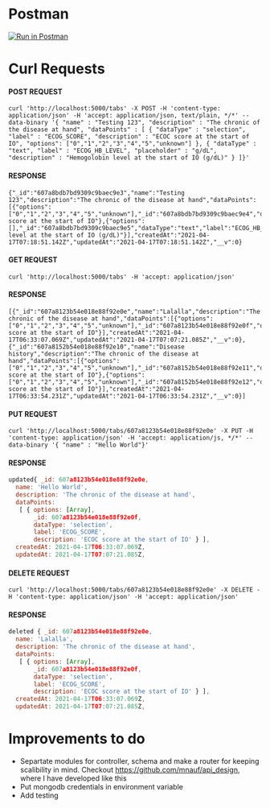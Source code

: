 # Postman
[![Run in Postman](https://run.pstmn.io/button.svg)](https://app.getpostman.com/run-collection/e073133da016adbd3a56)

# Curl Requests

#### POST REQUEST
```
curl 'http://localhost:5000/tabs' -X POST -H 'content-type: application/json' -H 'accept: application/json, text/plain, */*' --data-binary '{ "name" : "Testing 123", "description" : "The chronic of the disease at hand", "dataPoints" : [ { "dataType" : "selection", "label" : "ECOG_SCORE", "description" : "ECOC score at the start of IO", "options": ["0","1","2","3","4","5","unknown"] }, { "dataType" : "text", "label" : "ECOG_HB_LEVEL", "placeholder" : "g/dL", "description" : "Hemogolobin level at the start of IO (g/dL)" } ]}'
```

#### RESPONSE
```
{"_id":"607a8bdb7bd9309c9baec9e3","name":"Testing 123","description":"The chronic of the disease at hand","dataPoints":[{"options":["0","1","2","3","4","5","unknown"],"_id":"607a8bdb7bd9309c9baec9e4","dataType":"selection","label":"ECOG_SCORE","description":"ECOC score at the start of IO"},{"options":[],"_id":"607a8bdb7bd9309c9baec9e5","dataType":"text","label":"ECOG_HB_LEVEL","description":"Hemogolobin level at the start of IO (g/dL)"}],"createdAt":"2021-04-17T07:18:51.142Z","updatedAt":"2021-04-17T07:18:51.142Z","__v":0}
```

#### GET REQUEST
```
curl 'http://localhost:5000/tabs' -H 'accept: application/json'
```

#### RESPONSE
```
[{"_id":"607a8123b54e018e88f92e0e","name":"Lalalla","description":"The chronic of the disease at hand","dataPoints":[{"options":["0","1","2","3","4","5","unknown"],"_id":"607a8123b54e018e88f92e0f","dataType":"selection","label":"ECOG_SCORE","description":"ECOC score at the start of IO"}],"createdAt":"2021-04-17T06:33:07.069Z","updatedAt":"2021-04-17T07:07:21.085Z","__v":0},{"_id":"607a8152b54e018e88f92e10","name":"Disease history","description":"The chronic of the disease at hand","dataPoints":[{"options":["0","1","2","3","4","5","unknown"],"_id":"607a8152b54e018e88f92e11","dataType":"selection","label":"ECOG_SCORE","description":"ECOC score at the start of IO"},{"options":["0","1","2","3","4","5","unknown"],"_id":"607a8152b54e018e88f92e12","dataType":"selection","label":"ECOG_SCORE","description":"ECOC score at the start of IO"}],"createdAt":"2021-04-17T06:33:54.231Z","updatedAt":"2021-04-17T06:33:54.231Z","__v":0}]
```

#### PUT REQUEST
```
curl 'http://localhost:5000/tabs/607a8123b54e018e88f92e0e' -X PUT -H 'content-type: application/json' -H 'accept: application/js, */*' --data-binary '{ "name" : "Hello World"}'
```

#### RESPONSE
```javascript
updated{ _id: 607a8123b54e018e88f92e0e,
  name: 'Hello World',
  description: 'The chronic of the disease at hand',
  dataPoints:
   [ { options: [Array],
       _id: 607a8123b54e018e88f92e0f,
       dataType: 'selection',
       label: 'ECOG_SCORE',
       description: 'ECOC score at the start of IO' } ],
  createdAt: 2021-04-17T06:33:07.069Z,
  updatedAt: 2021-04-17T07:07:21.085Z,
```


#### DELETE REQUEST
```
curl 'http://localhost:5000/tabs/607a8123b54e018e88f92e0e' -X DELETE -H 'content-type: application/json' -H 'accept: application/json'
```

#### RESPONSE
```javascript
deleted { _id: 607a8123b54e018e88f92e0e,
  name: 'Lalalla',
  description: 'The chronic of the disease at hand',
  dataPoints:
   [ { options: [Array],
       _id: 607a8123b54e018e88f92e0f,
       dataType: 'selection',
       label: 'ECOG_SCORE',
       description: 'ECOC score at the start of IO' } ],
  createdAt: 2021-04-17T06:33:07.069Z,
  updatedAt: 2021-04-17T07:07:21.085Z,
```

# Improvements to do

- Separtate modules for controller, schema and make a router for keeping scalibility in mind. Checkout https://github.com/mnauf/api_design, where I have developed like this
- Put mongodb credentials in environment variable
- Add testing